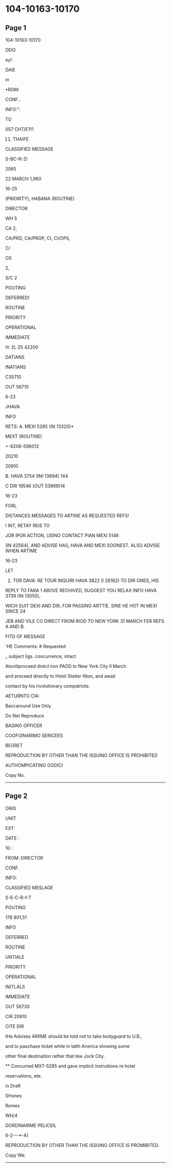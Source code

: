 # 104-10163-10170

## Page 1

104-10163-10170

DEIG

ey!:

DAlE

in

•ROM:

CONF..

INFO:":

TO

057 CHT/E111

11. THAIFE

CLASSIFIED MESSAGE

S-BC-R-ZI

2065

22 MARCH 1,960

16-25

(PRIORITY), HABANA (ROUTINE)

DIRECTOR

WH 5

CA 2,

CA/PRD, CA/PROP, CI; CI/OPS,

C/

OS

2,

S/C 2

POUTING

DEFERRED!

ROUTINE

PRIORITY

OPERATIONAL

IMMEDIATE

H: 2L 25 42200

DATIANS

INATIANS

C35710

OUT 56710

6-23

JHAVA

INFO

RETS: A. MEXI 5285 (IN 13320)*

MEXT (ROUTINE)

+-8206-596012

20210

20910

B. HAVA 3754 (INI 13694) 144

C DIR 19546 (OUT 53969)14

16-23

FORL

DISTANCES MESSAGES TO ARTINE AS REQUESTED REFS!

I INT, RETAY REIS TO

JOR IPOR ACTION, USINO CONTACT PIAN MEXI 5146

(IN 42564), AND ADVISE HAS, HAVA AND MEXI SOONEST. ALSO ADVISE WHEN ARTIME

16-23

LET

2. TOR DAVA: RE TOUR INQUIRI HAVA 3822 (I 26162) TO DIR ONES, HIS

REPLY TO FARA 1 ABOVE RECHIVED, SUGGEST YOU RELAX INFO HAVA 3739 (IN 13055),

WICH SUIT DEXI AND DIR, FOR PASSING ARTTIE, SINE HE HOT IN MEXI SINCE 24

JEB AND VILE CO DIRECT FROM RIOD TO NEW YORK 31 MARCH FER REFS A AND B.

FITD OF MESSAGE

'HE Comments: # Requested

_ subject ligs. concurrence, intact

Atoniliproceed diréct iron PAOD to New York City Il March

and proceed directly to Hotel Statler Illton, and await

contact by his rivolutionary compatrlots.

AETURNTO CIA:

Baccaround Use Only

Do Net Reproduce

BASINO OFFICER

COOFOINARIMO SERICEES

BEGRET

REPRODUCTION BY OTHER THAN THE ISSUING OFFICE IS PROHIBITED

AUTHOMPICATINO GODICI

Copy No.

---

## Page 2

ORIG

UNIT

EXT:

DATE :

10 :

FROM: DIRECTOR

CONF.

INFO:

CLASSIFIED MESLAGE

S-E-C-R-f-T

POUTING

178 801,51

INFO

DEFERRED

ROUTINE

UNTIALE

PRIORITY

OPERATIONAL

INITLALS

IMMEDIATE

OUT 56730

CIR 20910

CITE DIR

tHe Advises ARIIME should be told not to take bodyguard to U.B.,

and to paschase ticket while in latth Anerica showing some

other final destination rather that lew Jock City.

** Concurred MXT-5285 and gave implicit instruitions re hotel

reservations, ete.

in Draft

SHones

Romes

WH/4

DORDINARIME PELICEIL

6-2---*-A)

REPRODUCTION BY OTHER THAN THE ISSUING OFFICE IS PROMIBITED.

Copy We:

---

